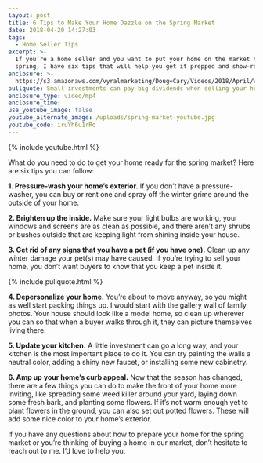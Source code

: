 ```yaml
---
layout: post
title: 6 Tips to Make Your Home Dazzle on the Spring Market
date: 2018-04-20 14:27:03
tags:
  - Home Seller Tips
excerpt: >-
  If you’re a home seller and you want to put your home on the market this
  spring, I have six tips that will help you get it prepped and show-ready.
enclosure: >-
  https://s3.amazonaws.com/vyralmarketing/Doug+Cary/Videos/2018/April/Wasatch+Front+Real+Estate+Agent-+6+Tips+to+Make+Your+Home+Dazzle+on+the+Spring+Market.mp4
pullquote: Small investments can pay big dividends when selling your home.
enclosure_type: video/mp4
enclosure_time:
use_youtube_image: false
youtube_alternate_image: /uploads/spring-market-youtube.jpg
youtube_code: iruYh6u1rRo
---
```


{% include youtube.html %}

What do you need to do to get your home ready for the spring market? Here are six tips you can follow:

**1. Pressure-wash your home’s exterior.** If you don’t have a pressure-washer, you can buy or rent one and spray off the winter grime around the outside of your home.

**2. Brighten up the inside.** Make sure your light bulbs are working, your windows and screens are as clean as possible, and there aren’t any shrubs or bushes outside that are keeping light from shining inside your house.

**3. Get rid of any signs that you have a pet (if you have one).** Clean up any winter damage your pet(s) may have caused. If you’re trying to sell your home, you don’t want buyers to know that you keep a pet inside it.

{% include pullquote.html %}

**4. Depersonalize your home.** You’re about to move anyway, so you might as well start packing things up. I would start with the gallery wall of family photos. Your house should look like a model home, so clean up wherever you can so that when a buyer walks through it, they can picture themselves living there.

**5. Update your kitchen.** A little investment can go a long way, and your kitchen is the most important place to do it. You can try painting the walls a neutral color, adding a shiny new faucet, or installing some new cabinetry.

**6. Amp up your home’s curb appeal.** Now that the season has changed, there are a few things you can do to make the front of your home more inviting, like spreading some weed killer around your yard, laying down some fresh bark, and planting some flowers. If it’s not warm enough yet to plant flowers in the ground, you can also set out potted flowers. These will add some nice color to your home’s exterior.

If you have any questions about how to prepare your home for the spring market or you’re thinking of buying a home in our market, don’t hesitate to reach out to me. I’d love to help you.